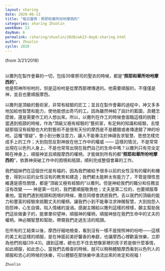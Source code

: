 ```yaml
---
layout: sharing
date: 2020-06-13
title: "每日靈修：照耶和華所吩咐摩西的"
categories: sharing Zhuolin
weekNum: 23
dayNum: 6
permalink: /sharing/zhuolin/2020/wk23-day6-sharing.html
author: Zhuolin
cycle: 2020
---
```

(from 3/21/2018)

   
以撒列在製作會幕的一切，包括39章祭司的聖衣的時候，都是“**照耶和華所吩咐摩西的**”。  
他是照神所吩咐的，但是這吩咐是從摩西那裡傳達的。他需要順服的，不僅僅是神，並且也要順服摩西。  

以撒列是頂級的藝術家，非常有經驗的匠工；並且在製作會幕的過程中，神又多多地加給他智慧和能力，使他能想出奇巧的工。因為雖然神給了設計的藍圖，具體怎麼做，還是需要作工的人想出來。所以，以撒列在作工的時候會面臨這樣的挑戰：當遇到瓶頸的時候，作為“頂級又極有經驗的”藝術家，有足夠的知識和經驗，去懷疑那個沒有經驗也大約對藝術不是很有天份的摩西是不是聽錯或者傳達錯了神的吩咐。這種“懷疑”，會小到分散注意力，讓人不能專注於神禱告求智慧、思想怎樣完成手上的工作；大到抱怨反對神放在他工作中的權威 —— 這樣的情況，不是常常出現在以色列人身上，不是也常常出現在我們自己的生命中嗎？以撒列只有完全定睛在神身上，順服神並且順服摩西的權柄，才能做到所有的都“**照耶和華所吩咐摩西的**”，依靠神突破工作中的困境和瓶頸，順利完成整個會幕的工作。  

我們姐妹們在這個世代是有福的，因為我們被給予很多以前的女性沒有的權利和機會，得到以前的女性沒有的教育和建造；我們都太能幹太有能力了，不管是理性思維還是感性關懷，都是“頂級又極有經驗的”以撒列。但是神給我們的職分和任務並沒有改變 —— 神是第一位的，我們要順服敬畏他；丈夫是第二位的，也要順服尊重他。當我們遇到瓶頸和困境的時候，撒旦同樣會誘惑我們，去以我們的頂級的能力和豐富的經驗來挑戰丈夫的權柄，讓我們小到不能專注求神賜智慧，大到抱怨人抱怨神，心生自憐，陷入情緒的漩渦。感謝主賜給以撒列這樣的榜樣，願主幫助我們這些做妻子的，能單單仰望神，順服神的權柄，順服神放在我們生命中的丈夫的權柄，神必賜智慧和幫助，帶領我們走過生活的瓶頸。  

在所有的工結束以後，摩西仔細地檢查，看到沒有一樣不是按照神的吩咐——這樣的美工和這樣的順服，是在神面前美好馨香的奉獻，也讓摩西心裡歡喜快樂，立即為他們祝福(39:43)。讀到這裡，總也忍不住去想像家裡的孩子若是做什麼事情，如此順服，如此忠心，當我們去檢查的時候，就可以稍稍體驗摩西看到以色列人的順服和忠心的時候的快樂，可以體驗在那快樂中湧流出來的肯定和祝福！  

`Zhuolin`

